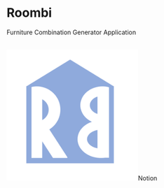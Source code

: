 # Roombi
Furniture Combination Generator Application

  <br>
  <img src="./images/Roombi.png" style="width:300px;height:300px;>
  <br>


For more info: [Notion](https://bit.ly/roombi)
